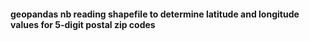 #### geopandas nb reading shapefile to determine latitude and longitude values for 5-digit postal zip codes
